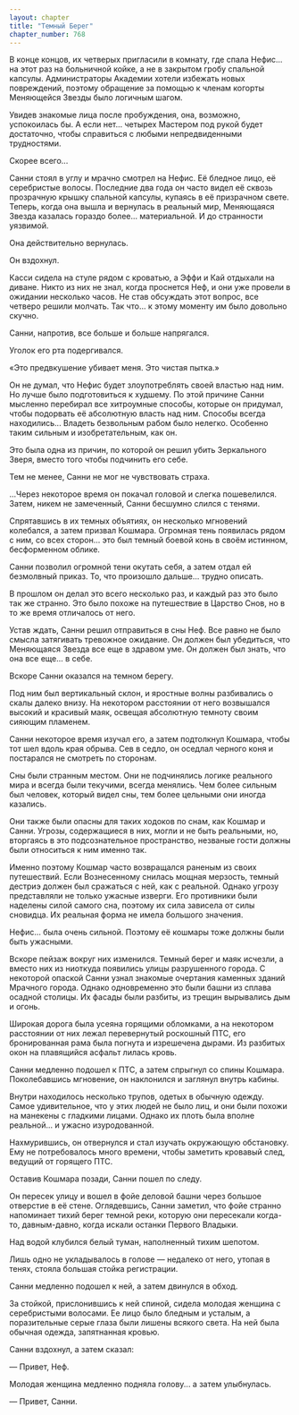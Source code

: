```yaml
---
layout: chapter
title: "Темный Берег"
chapter_number: 768
---
```


В конце концов, их четверых пригласили в комнату, где спала Нефис... на этот раз на больничной койке, а не в закрытом гробу спальной капсулы. Администраторы Академии хотели избежать новых повреждений, поэтому обращение за помощью к членам когорты Меняющейся Звезды было логичным шагом.

Увидев знакомые лица после пробуждения, она, возможно, успокоилась бы. А если нет... четырех Мастером под рукой будет достаточно, чтобы справиться с любыми непредвиденными трудностями.

Скорее всего...

Санни стоял в углу и мрачно смотрел на Нефис. Её бледное лицо, её серебристые волосы. Последние два года он часто видел её сквозь прозрачную крышку спальной капсулы, купаясь в её призрачном свете. Теперь, когда она вышла и вернулась в реальный мир, Меняющаяся Звезда казалась гораздо более... материальной. И до странности уязвимой.

Она действительно вернулась.

Он вздохнул.

Касси сидела на стуле рядом с кроватью, а Эффи и Кай отдыхали на диване. Никто из них не знал, когда проснется Неф, и они уже провели в ожидании несколько часов. Не став обсуждать этот вопрос, все четверо решили молчать. Так что... к этому моменту им было довольно скучно.

Санни, напротив, все больше и больше напрягался.

Уголок его рта подергивался.

«Это предвкушение убивает меня. Это чистая пытка.»

Он не думал, что Нефис будет злоупотреблять своей властью над ним. Но лучше было подготовиться к худшему. По этой причине Санни мысленно перебирал все хитроумные способы, которые он придумал, чтобы подорвать её абсолютную власть над ним. Способы всегда находились... Владеть безвольным рабом было нелегко. Особенно таким сильным и изобретательным, как он.

Это была одна из причин, по которой он решил убить Зеркального Зверя, вместо того чтобы подчинить его себе.

Тем не менее, Санни не мог не чувствовать страха.

...Через некоторое время он покачал головой и слегка пошевелился. Затем, никем не замеченный, Санни бесшумно слился с тенями.

Спрятавшись в их темных объятиях, он несколько мгновений колебался, а затем призвал Кошмара. Огромная тень появилась рядом с ним, со всех сторон... это был темный боевой конь в своём истинном, бесформенном облике.

Санни позволил огромной тени окутать себя, а затем отдал ей безмолвный приказ. То, что произошло дальше... трудно описать.

В прошлом он делал это всего несколько раз, и каждый раз это было так же странно. Это было похоже на путешествие в Царство Снов, но в то же время отличалось от него.

Устав ждать, Санни решил отправиться в сны Неф. Все равно не было смысла затягивать тревожное ожидание. Он должен был убедиться, что Меняющаяся Звезда все еще в здравом уме. Он должен был знать, что она все еще... в себе.

Вскоре Санни оказался на темном берегу.

Под ним был вертикальный склон, и яростные волны разбивались о скалы далеко внизу. На некотором расстоянии от него возвышался высокий и красивый маяк, освещая абсолютную темноту своим сияющим пламенем.

Санни некоторое время изучал его, а затем подтолкнул Кошмара, чтобы тот шел вдоль края обрыва. Сев в седло, он оседлал черного коня и постарался не смотреть по сторонам.

Сны были странным местом. Они не подчинялись логике реального мира и всегда были текучими, всегда менялись. Чем более сильным был человек, который видел сны, тем более цельными они иногда казались.

Они также были опасны для таких ходоков по снам, как Кошмар и Санни. Угрозы, содержащиеся в них, могли и не быть реальными, но, вторгаясь в это подсознательное пространство, незваные гости должны были относиться к ним именно так.

Именно поэтому Кошмар часто возвращался раненым из своих путешествий. Если Вознесенному снилась мощная мерзость, темный дестриэ должен был сражаться с ней, как с реальной. Однако угрозу представляли не только ужасные изверги. Его противники были наделены силой самого сна, поэтому их сила зависела от силы сновидца. Их реальная форма не имела большого значения.

Нефис... была очень сильной. Поэтому её кошмары тоже должны были быть ужасными.

Вскоре пейзаж вокруг них изменился. Темный берег и маяк исчезли, а вместо них из ниоткуда появились улицы разрушенного города. С некоторой опаской Санни узнал знакомые очертания каменных зданий Мрачного города. Однако одновременно это были башни из сплава осадной столицы. Их фасады были разбиты, из трещин вырывались дым и огонь.

Широкая дорога была усеяна горящими обломками, а на некотором расстоянии от них лежал перевернутый роскошный ПТС, его бронированная рама была погнута и изрешечена дырами. Из разбитых окон на плавящийся асфальт лилась кровь.

Санни медленно подошел к ПТС, а затем спрыгнул со спины Кошмара. Поколебавшись мгновение, он наклонился и заглянул внутрь кабины.

Внутри находилось несколько трупов, одетых в обычную одежду. Самое удивительное, что у этих людей не было лиц, и они были похожи на манекены с гладкими лицами. Однако их плоть была вполне реальной... и ужасно изуродованной.

Нахмурившись, он отвернулся и стал изучать окружающую обстановку. Ему не потребовалось много времени, чтобы заметить кровавый след, ведущий от горящего ПТС.

Оставив Кошмара позади, Санни пошел по следу.

Он пересек улицу и вошел в фойе деловой башни через большое отверстие в её стене. Оглядевшись, Санни заметил, что фойе странно напоминает тихий берег темной реки, которую они пересекали когда-то, давным-давно, когда искали останки Первого Владыки.

Над водой клубился белый туман, наполненный тихим шепотом.

Лишь одно не укладывалось в голове — недалеко от него, утопая в тенях, стояла большая стойка регистрации.

Санни медленно подошел к ней, а затем двинулся в обход.

За стойкой, прислонившись к ней спиной, сидела молодая женщина с серебристыми волосами. Ее лицо было бледным и усталым, а поразительные серые глаза были лишены всякого света. На ней была обычная одежда, запятнанная кровью.

Санни вздохнул, а затем сказал:

— Привет, Неф.

Молодая женщина медленно подняла голову... а затем улыбнулась.

— Привет, Санни.